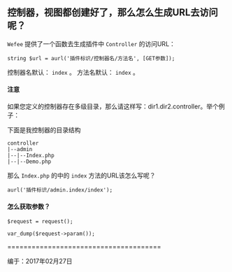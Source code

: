 ## 控制器，视图都创建好了，那么怎么生成URL去访问呢？

`Wefee` 提供了一个函数去生成插件中 `Controller` 的访问URL：

```
string $url = aurl('插件标识/控制器名/方法名', [GET参数]);
```


控制器名默认： `index` 。
方法名默认： `index` 。

#### 注意

如果您定义的控制器存在多级目录，那么请这样写：dir1.dir2.controller。举个例子：

下面是我控制器的目录结构
```
controller
|--admin
|--|--Index.php
|--|--Demo.php
```

那么 `Index.php` 的中的 `index` 方法的URL该怎么写呢？

```
aurl('插件标识/admin.index/index');
```


#### 怎么获取参数？

```
$request = request();

var_dump($request->param());
```


======================================

 编于：2017年02月27日